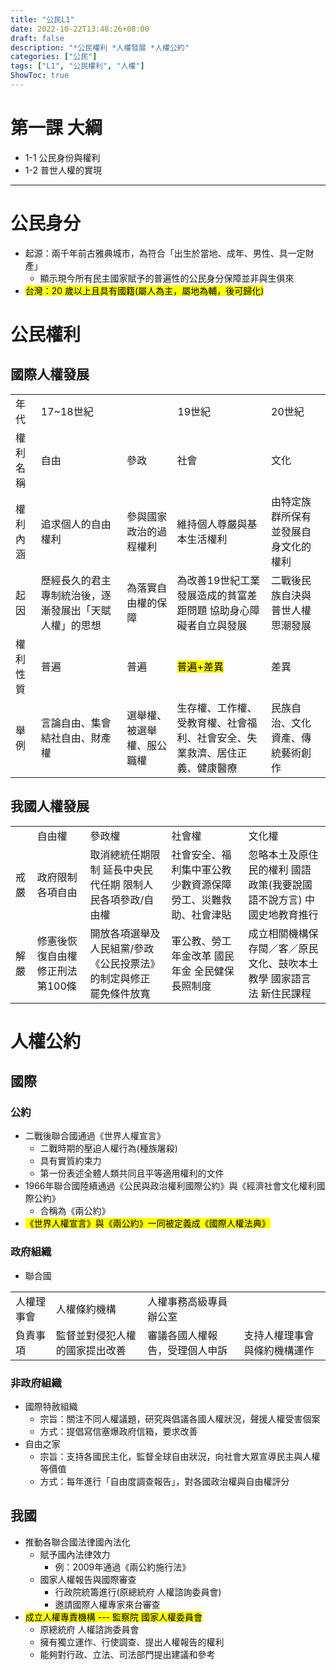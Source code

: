 ```yaml
---
title: "公民L1"
date: 2022-10-22T13:48:26+08:00
draft: false
description: "*公民權利 *人權發展 *人權公約"
categories: ["公民"]
tags: ["L1", "公民權利", "人權"]
ShowToc: true
---
```


# 第一課 大綱
- 1-1 公民身份與權利
- 1-2 普世人權的實現

---

# 公民身分
- 起源：兩千年前古雅典城市，為符合「出生於當地、成年、男性、具一定財產」
  - 顯示現今所有民主國家賦予的普遍性的公民身分保障並非與生俱來
- <mark>台灣：20 歲以上且具有國籍(屬人為主，屬地為輔，後可歸化)</mark>

# 公民權利
## 國際人權發展
<table>
  <tr>
    <td>年代</td>
    <td>17~18世紀</td>
    <td colspan="2" style="text-align: center;">19世紀</td>
    <td>20世紀</td>
  </tr>
  <tr>
    <td>權利名稱</td>
    <td>自由</td>
    <td>參政</td>
    <td>社會</td>
    <td>文化</td>
  </tr>
  <tr>
    <td>權利內涵</td>
    <td>追求個人的自由權利</td>
    <td>參與國家政治的過程權利</td>
    <td>維持個人尊嚴與基本生活權利</td>
    <td>由特定族群所保有並發展自身文化的權利</td>
  </tr>
  <tr>
  <td>起因</td>
    <td>歷經長久的君主專制統治後，逐漸發展出「天賦人權」的思想</td>
    <td>為落實自由權的保障</td>
    <td>為改善19世紀工業發展造成的貧富差距問題 協助身心障礙者自立與發展</td>
    <td>二戰後民族自決與普世人權思潮發展</td>
  </tr>
  <tr>
    <td>權利性質</td>
    <td>普遍</td>
    <td>普遍</td>
    <td><mark>普遍+差異</mark></td>
    <td>差異</td>
  </tr>
  <tr>
    <td>舉例</td>
    <td>言論自由、集會結社自由、財產權</td>
    <td>選舉權、被選舉權、服公職權</td>
    <td>生存權、工作權、受教育權、社會福利、社會安全、失業救濟、居住正義、健康醫療</td>
    <td>民族自治、文化資產、傳統藝術創作</td>
  </tr>
</table>

## 我國人權發展
<table>
  <tr>
    <td></td>
    <td>自由權</td>
    <td>參政權</td>
    <td>社會權</td>
    <td>文化權</td>
  </tr>
  <tr>
    <td>戒嚴</td>
    <td>政府限制各項自由</td>
    <td>取消總統任期限制 延長中央民代任期 限制人民各項參政/自由權</td>
    <td>社會安全、福利集中軍公教 少數資源保障勞工、災難救助、社會津貼</td>
    <td>忽略本土及原住民的權利 國語政策(我要說國語不說方言) 中國史地教育推行</td>
  </tr>
  <tr>
    <td>解嚴</td>
    <td>修憲後恢復自由權 修正刑法第100條</td>
    <td>開放各項選舉及人民組黨/參政 《公民投票法》的制定與修正 罷免條件放寬</td>
    <td>軍公教、勞工年金改革 國民年金 全民健保 長照制度</td>
    <td>成立相關機構保存閩／客／原民文化、鼓吹本土教學 國家語言法 新住民課程</td>
  </tr>
</table>

# 人權公約
## 國際
### 公約
- 二戰後聯合國通過《世界人權宣言》
  - 二戰時期的壓迫人權行為(種族屠殺)
  - 具有實質約束力
  - 第一份表述全體人類共同且平等適用權利的文件
- 1966年聯合國陸續通過《公民與政治權利國際公約》與《經濟社會文化權利國際公約》
  - 合稱為《兩公約》
- <mark>《世界人權宣言》與《兩公約》一同被定義成《國際人權法典》</mark>

### 政府組織
- 聯合國
<table><tr><td>人權理事會</td><td>人權條約機構</td><td>人權事務高級專員辦公室</td></tr><tr><td>負責事項</td><td>監督並對侵犯人權的國家提出改善</td><td>審議各國人權報告，受理個人申訴</td><td>支持人權理事會與條約機構運作</td></tr></table>

### 非政府組織
- 國際特赦組織
    - 宗旨：關注不同人權議題，研究與倡議各國人權狀況，聲援人權受害個案
    - 方式：提倡寫信塞爆政府信箱，要求改善
- 自由之家
    - 宗旨：支持各國民主化，監督全球自由狀況，向社會大眾宣導民主與人權等價值
    - 方式：每年進行「自由度調查報告」，對各國政治權與自由權評分

## 我國
- 推動各聯合國法律國內法化
    - 賦予國內法律效力
        - 例：2009年通過《兩公約施行法》
    - 國家人權報告與國際審查
        - 行政院統籌進行(原總統府 人權諮詢委員會)
        - 邀請國際人權專家來台審查
- <mark>成立人權專責機構 --- 監察院 國家人權委員會</mark>
    - 原總統府 人權諮詢委員會
    - 擁有獨立運作、行使調查、提出人權報告的權利
    - 能夠對行政、立法、司法部門提出建議和參考
